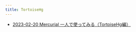 ```yaml
---
title: TortoiseHg
---
```



- [2023-02-20 Mercurial 一人で使ってみる（TortoiseHg編）](./../../../../../d/2010/03/01/Mercurial_一人で使ってみる（TortoiseHg編）.md)




